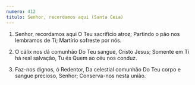 ```yaml
---
numero: 412
titulo: Senhor, recordamos aqui (Santa Ceia)
---
```

1. Senhor, recordamos aqui
O Teu sacrifício atroz;
Partindo o pão nos lembramos de Ti;
Martírio sofreste por nós.

2. O cálix nos dá comunhão
Do Teu sangue, Cristo Jesus;
Somente em Ti há real salvação,
Tu és Quem ao céu nos conduz.

3. Faz-nos dignos, ó Redentor,
Da celestial comunhão
Do Teu corpo e sangue precioso, Senhor;
Conserva-nos nesta união.
